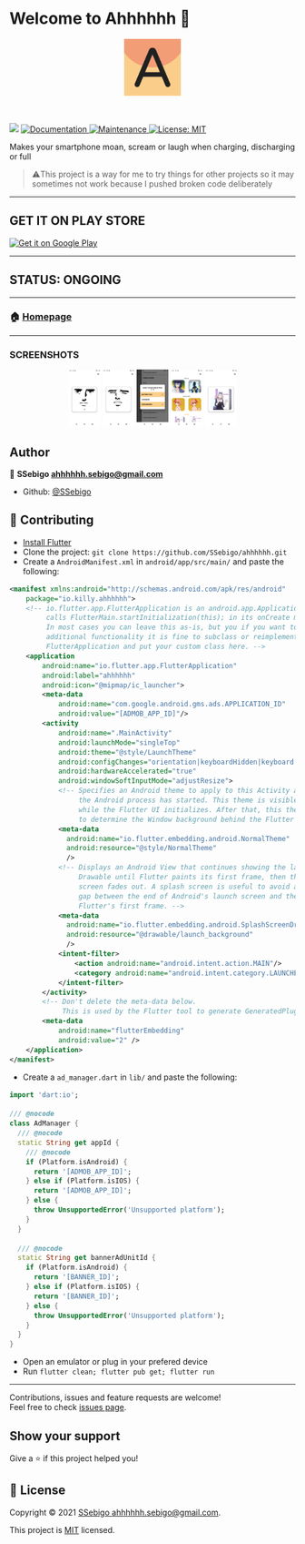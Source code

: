 # Welcome to Ahhhhhh 👋

<p align="center">
<img src="https://github.com/SSebigo/ahhhhhh/blob/master/assets/images/logo.png" alt="Logo" height="100">
</p>

</br>

<p>
<img src="https://img.shields.io/badge/version-1.6.1-blue.svg?cacheSeconds=2592000" />
<a href="https://github.com/SSebigo/ahhhhhh#readme">
<img alt="Documentation" src="https://img.shields.io/badge/documentation-no-brightgreen.svg" target="_blank" />
</a>
<a href="https://github.com/SSebigo/ahhhhhh/graphs/commit-activity">
<img alt="Maintenance" src="https://img.shields.io/badge/Maintained%3F-yes-green.svg" target="_blank" />
</a>
<a href="https://github.com/SSebigo/ahhhhhh/blob/master/LICENSE">
<img alt="License: MIT" src="https://img.shields.io/badge/License-MIT-yellow.svg" target="_blank" />
</a>
</p>

Makes your smartphone moan, scream or laugh when charging, discharging or full

> ⚠️This project is a way for me to try things for other projects so it may sometimes not work because I pushed broken code deliberately

---

## GET IT ON PLAY STORE

<a href='https://play.google.com/store/apps/details?id=io.killy.ahhhhhh&pcampaignid=MKT-Other-global-all-co-prtnr-py-PartBadge-Mar2515-1'><img alt='Get it on Google Play' src='https://play.google.com/intl/en_us/badges/images/generic/en_badge_web_generic.png' height="75"/></a>

---

## STATUS: ONGOING

---

### 🏠 [Homepage](https://github.com/SSebigo/ahhhhhh#readme)

---

### SCREENSHOTS

<p align="center">
<img src="https://github.com/SSebigo/ahhhhhh/blob/master/screenshots/screenshot_1.png" height="100">
<img src="https://github.com/SSebigo/ahhhhhh/blob/master/screenshots/screenshot_2.png" height="100">
<img src="https://github.com/SSebigo/ahhhhhh/blob/master/screenshots/screenshot_3.png" height="100">
<img src="https://github.com/SSebigo/ahhhhhh/blob/master/screenshots/screenshot_4.png" height="100">
<img src="https://github.com/SSebigo/ahhhhhh/blob/master/screenshots/screenshot_5.png" height="100">
</p>

## Author

👤 **SSebigo <ahhhhhh.sebigo@gmail.com>**

* Github: [@SSebigo](https://github.com/SSebigo)

## 🤝 Contributing

* [Install Flutter](https://flutter.dev/docs/get-started/install)
* Clone the project: ```git clone https://github.com/SSebigo/ahhhhhh.git```
* Create a ```AndroidManifest.xml``` in ```android/app/src/main/``` and paste the following:

``` xml
<manifest xmlns:android="http://schemas.android.com/apk/res/android"
    package="io.killy.ahhhhhh">
    <!-- io.flutter.app.FlutterApplication is an android.app.Application that
         calls FlutterMain.startInitialization(this); in its onCreate method.
         In most cases you can leave this as-is, but you if you want to provide
         additional functionality it is fine to subclass or reimplement
         FlutterApplication and put your custom class here. -->
    <application
        android:name="io.flutter.app.FlutterApplication"
        android:label="ahhhhhh"
        android:icon="@mipmap/ic_launcher">
        <meta-data
            android:name="com.google.android.gms.ads.APPLICATION_ID"
            android:value="[ADMOB_APP_ID]"/>
        <activity
            android:name=".MainActivity"
            android:launchMode="singleTop"
            android:theme="@style/LaunchTheme"
            android:configChanges="orientation|keyboardHidden|keyboard|screenSize|smallestScreenSize|locale|layoutDirection|fontScale|screenLayout|density|uiMode"
            android:hardwareAccelerated="true"
            android:windowSoftInputMode="adjustResize">
            <!-- Specifies an Android theme to apply to this Activity as soon as
                 the Android process has started. This theme is visible to the user
                 while the Flutter UI initializes. After that, this theme continues
                 to determine the Window background behind the Flutter UI. -->
            <meta-data
              android:name="io.flutter.embedding.android.NormalTheme"
              android:resource="@style/NormalTheme"
              />
            <!-- Displays an Android View that continues showing the launch screen
                 Drawable until Flutter paints its first frame, then this splash
                 screen fades out. A splash screen is useful to avoid any visual
                 gap between the end of Android's launch screen and the painting of
                 Flutter's first frame. -->
            <meta-data
              android:name="io.flutter.embedding.android.SplashScreenDrawable"
              android:resource="@drawable/launch_background"
              />
            <intent-filter>
                <action android:name="android.intent.action.MAIN"/>
                <category android:name="android.intent.category.LAUNCHER"/>
            </intent-filter>
        </activity>
        <!-- Don't delete the meta-data below.
             This is used by the Flutter tool to generate GeneratedPluginRegistrant.java -->
        <meta-data
            android:name="flutterEmbedding"
            android:value="2" />
    </application>
</manifest>
```

* Create a ```ad_manager.dart``` in ```lib/``` and paste the following:

``` dart
import 'dart:io';

/// @nocode
class AdManager {
  /// @nocode
  static String get appId {
    /// @nocode
    if (Platform.isAndroid) {
      return '[ADMOB_APP_ID]';
    } else if (Platform.isIOS) {
      return '[ADMOB_APP_ID]';
    } else {
      throw UnsupportedError('Unsupported platform');
    }
  }

  /// @nocode
  static String get bannerAdUnitId {
    if (Platform.isAndroid) {
      return '[BANNER_ID]';
    } else if (Platform.isIOS) {
      return '[BANNER_ID]';
    } else {
      throw UnsupportedError('Unsupported platform');
    }
  }
}
```

* Open an emulator or plug in your prefered device
* Run ```flutter clean; flutter pub get; flutter run```

---

Contributions, issues and feature requests are welcome!<br />Feel free to check [issues page](https://github.com/SSebigo/ahhhhhh/issues).

## Show your support

Give a ⭐️ if this project helped you!

## 📝 License

Copyright © 2021 [SSebigo <ahhhhhh.sebigo@gmail.com>](https://github.com/SSebigo).

This project is [MIT](https://github.com/SSebigo/ahhhhhh/blob/master/LICENSE) licensed.
